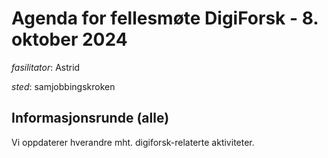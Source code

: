 # Agenda for fellesmøte DigiForsk - 8. oktober 2024

*fasilitator*: Astrid 

*sted*:  samjobbingskroken

## Informasjonsrunde (alle)

Vi oppdaterer hverandre mht. digiforsk-relaterte aktiviteter.
